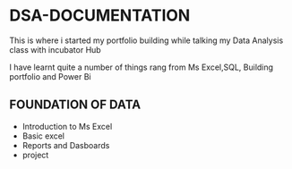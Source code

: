 # DSA-DOCUMENTATION

This is where i started my portfolio building while talking my Data Analysis class with incubator Hub

I have learnt quite a number of things rang from Ms Excel,SQL, Building portfolio and Power Bi

## FOUNDATION OF DATA

- Introduction to Ms Excel
- Basic excel
- Reports and Dasboards
- project


